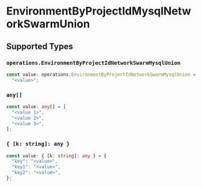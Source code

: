 # EnvironmentByProjectIdMysqlNetworkSwarmUnion


## Supported Types

### `operations.EnvironmentByProjectIdNetworkSwarmMysqlUnion`

```typescript
const value: operations.EnvironmentByProjectIdNetworkSwarmMysqlUnion =
  "<value>";
```

### `any[]`

```typescript
const value: any[] = [
  "<value 1>",
  "<value 2>",
  "<value 3>",
];
```

### `{ [k: string]: any }`

```typescript
const value: { [k: string]: any } = {
  "key": "<value>",
  "key1": "<value>",
  "key2": "<value>",
};
```


